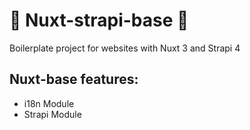 # :rocket: Nuxt-strapi-base :rocket:

Boilerplate project for websites with Nuxt 3 and Strapi 4

## Nuxt-base features:

- i18n Module
- Strapi Module
